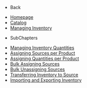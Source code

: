 - Back

* [Homepage](/)
* [Catalog](/adminhtml/UserGuide/Catalog/Index.md)
* [Managing Inventory](/adminhtml/UserGuide/Catalog/Managing_Inventory/Index.md)

- SubChapters

* [Managing Inventory Quantities](/adminhtml/UserGuide/Catalog/Managing_Inventory/Managing_Inventory_Quantities/Index.md)
* [Assigning Sources per Product](/adminhtml/UserGuide/Catalog/Managing_Inventory/Managing_Inventory_Quantities/01_Assigning_Sources_per_Product.md)
* [Assigning Quantities per Product](/adminhtml/UserGuide/Catalog/Managing_Inventory/Managing_Inventory_Quantities/02_Assigning_Quantities_per_Product.md)
* [Bulk Assigning Sources](/adminhtml/UserGuide/Catalog/Managing_Inventory/Managing_Inventory_Quantities/03_Bulk_Assigning_Sources.md)
* [Bulk Unassigning Sources](/adminhtml/UserGuide/Catalog/Managing_Inventory/Managing_Inventory_Quantities/04_Bulk_Unassigning_Sources.md)
* [Transferring Inventory to Source](/adminhtml/UserGuide/Catalog/Managing_Inventory/Managing_Inventory_Quantities/05_Transferring_Inventory_to_Source.md)
* [Importing and Exporting Inventory](/adminhtml/UserGuide/Catalog/Managing_Inventory/Managing_Inventory_Quantities/06_Importing_and_Exporting_Inventory.md)